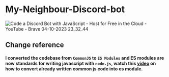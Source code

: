 # My-Neighbour-Discord-bot
![Code a Discord Bot with JavaScript - Host for Free in the Cloud - YouTube - Brave 04-10-2023 23_32_44](https://github.com/OSSUjjain/My-Neighbour-Discord-bot/assets/97173586/1510e375-ef9b-4a08-8369-49d5ad360e46)

## Change reference
#### I converted the codebase from `CommonJS` to `ES Modules` and ES modules are now standards for writing javascript with `node.js`, watch this [video](https://youtu.be/lMWUqWKEGgQ?si=4_7mlcB4ZYc_ltuv) on how to convert already written common js code into es module.
